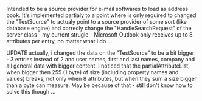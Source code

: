 Intended to be a source provider for e-mail softwares to load as address book.
It's implemented partialy to a point where is only required to changed the "TestSource" to actualy point to a source provider of some sort (like database engine) and correcly change the "HandleSearchRequest" of the server class - my current strugle - Microsoft Outlook only receives up to 8 attributes per entry, no matter what i do ...

UPDATE
actually, i changed the data on the "TestSource" to be a bit bigger - 3 entries instead of 2 and user names, first and last names, company and all general data with bigger content. I noticed that the partialAttributeList, when bigger then 255 (1 byte) of size (including property names and values) breaks, not only when 8 attributes, but when they sum a size bigger than a byte can measure. May be because of that - still don't know how to solve this though ...
